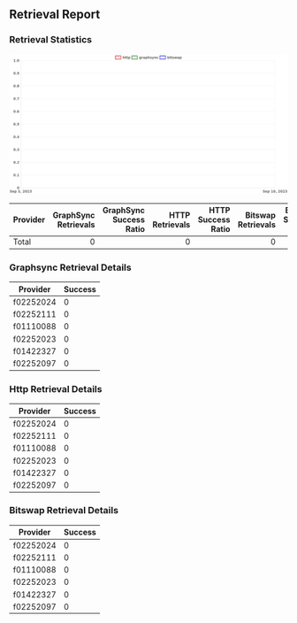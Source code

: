 ## Retrieval Report
### Retrieval Statistics
<img src="https://raw.githubusercontent.com/data-preservation-programs/filplus-checker-assets/main/filecoin-project/filecoin-plus-large-datasets/issues/2152/1694157932695.png"/>

| Provider | GraphSync Retrievals | GraphSync Success Ratio | HTTP Retrievals | HTTP Success Ratio | Bitswap Retrievals | Bitswap Success Ratio |
| :------- | -------------------: | ----------------------: | --------------: | -----------------: | -----------------: | --------------------: |
| Total    |                    0 |                         |               0 |                    |                  0 |                       |

### Graphsync Retrieval Details
| Provider  | Success |
| --------- | ------- |
| f02252024 | 0       |
| f02252111 | 0       |
| f01110088 | 0       |
| f02252023 | 0       |
| f01422327 | 0       |
| f02252097 | 0       |

### Http Retrieval Details
| Provider  | Success |
| --------- | ------- |
| f02252024 | 0       |
| f02252111 | 0       |
| f01110088 | 0       |
| f02252023 | 0       |
| f01422327 | 0       |
| f02252097 | 0       |

### Bitswap Retrieval Details
| Provider  | Success |
| --------- | ------- |
| f02252024 | 0       |
| f02252111 | 0       |
| f01110088 | 0       |
| f02252023 | 0       |
| f01422327 | 0       |
| f02252097 | 0       |

